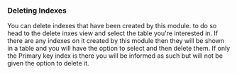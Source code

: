 ### Deleting Indexes

You can delete indexes that have been created by this module. to do so head to the delete inxes view and select the
table you're interested in. If there are any indexes on it created by this module then they will be shown in a table and
you will have the option to select and then delete them. If only the Primary key index is there you will be informed as
such but will not be given the option to delete it.